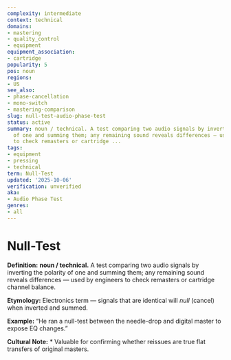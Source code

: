 ```yaml
---
complexity: intermediate
context: technical
domains:
- mastering
- quality_control
- equipment
equipment_association:
- cartridge
popularity: 5
pos: noun
regions:
- US
see_also:
- phase-cancellation
- mono-switch
- mastering-comparison
slug: null-test-audio-phase-test
status: active
summary: noun / technical. A test comparing two audio signals by inverting the polarity
  of one and summing them; any remaining sound reveals differences — used by engineers
  to check remasters or cartridge ...
tags:
- equipment
- pressing
- technical
term: Null-Test
updated: '2025-10-06'
verification: unverified
aka:
- Audio Phase Test
genres:
- all
---
```


# Null-Test

**Definition:** **noun / technical.** A test comparing two audio signals by inverting the polarity of one and summing them; any remaining sound reveals differences — used by engineers to check remasters or cartridge channel balance.

**Etymology:** Electronics term — signals that are identical will *null* (cancel) when inverted and summed.

**Example:** “He ran a null-test between the needle-drop and digital master to expose EQ changes.”

**Cultural Note:** * Valuable for confirming whether reissues are true flat transfers of original masters.

